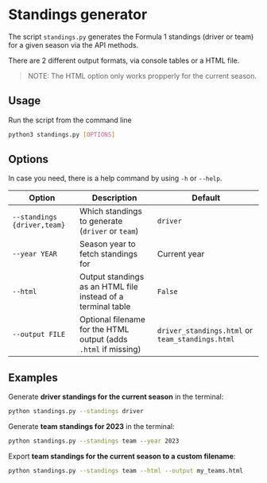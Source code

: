 # Standings generator

The script `standings.py` generates the Formula 1 standings (driver 
or team) for a given season via the API methods. 

There are 2 different output formats, via console tables or a HTML file.

> NOTE: The HTML option only works propperly for the current season.

## Usage

Run the script from the command line

```bash
python3 standings.py [OPTIONS]
```

## Options

In case you need, there is a help command by using `-h` or `--help`.

| Option                  | Description                                                   | Default                        |
|--------------------------|---------------------------------------------------------------|--------------------------------|
| `--standings {driver,team}` | Which standings to generate (`driver` or `team`)             | `driver`                       |
| `--year YEAR`            | Season year to fetch standings for                            | Current year                   |
| `--html`                 | Output standings as an HTML file instead of a terminal table  | `False`                        |
| `--output FILE`          | Optional filename for the HTML output (adds `.html` if missing) | `driver_standings.html` or `team_standings.html` |

## Examples

Generate **driver standings for the current season** in the terminal:
```bash
python standings.py --standings driver
```

Generate **team standings for 2023** in the terminal:

```bash
python standings.py --standings team --year 2023
```

Export **team standings for the current season to a custom filename**:
```bash
python standings.py --standings team --html --output my_teams.html
```